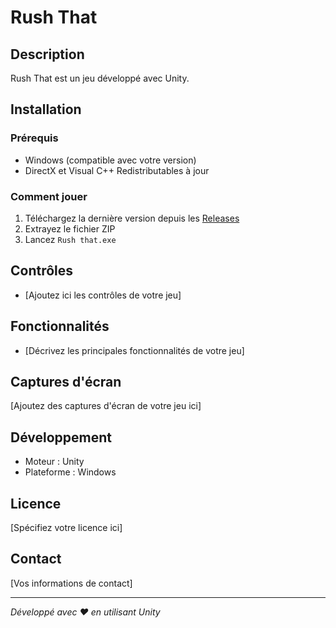 # Rush That

## Description
Rush That est un jeu développé avec Unity.

## Installation

### Prérequis
- Windows (compatible avec votre version)
- DirectX et Visual C++ Redistributables à jour

### Comment jouer
1. Téléchargez la dernière version depuis les [Releases](../../releases)
2. Extrayez le fichier ZIP
3. Lancez `Rush that.exe`

## Contrôles
- [Ajoutez ici les contrôles de votre jeu]

## Fonctionnalités
- [Décrivez les principales fonctionnalités de votre jeu]

## Captures d'écran
[Ajoutez des captures d'écran de votre jeu ici]

## Développement
- Moteur : Unity
- Plateforme : Windows

## Licence
[Spécifiez votre licence ici]

## Contact
[Vos informations de contact]

---

*Développé avec ❤️ en utilisant Unity*

